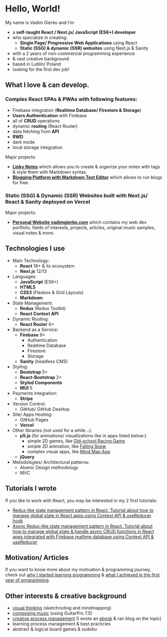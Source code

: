 # Hello, World!

My name is Vadim Gierko and I’m
- a **self-taught React / Next.js/ JavaScript (ES6+) developer**
- who specialize in creating:
  - **Single Page/ Progressive Web Applications** using React
  - **Static (SSG) & dynamic (SSR) websites** using Next.js & Sanity
- with a 2 years of non-commercial programming experience
- & vast creative background
- based in Lublin/ Poland
- looking for the first dev job!

## What I love & can develop. 

### Complex React SPAs & PWAs with following features:

- Firebase integration (**Realtime Database/ Firestore & Storage**)
- **Users Authentication** with Firebase
- all of **CRUD** operations
- dynamic **routing** (React Router)
- data fetching from **API**
- **RWD**
- dark mode
- local storage integration

Major projects:
- **[Linky Notes](https://vadimgierko.github.io/linky-notes/)** which allows you to create & organize your notes with tags & style them with Markdown syntax.
- **[Blogging Platform with Markdown Text Editor](https://vadimgierko.github.io/blogging-platform/)** which allows to run blogs for free.

### Static (SSG) & Dynamic (SSR) Websites built with Next.js/ React & Sanity deployed on Vercel

Major projects:
- **[Personal Website vadimgierko.com](https://vadimgierko.com)** which contains my web dev portfolio, fields of interests, projects, articles, original music samples, visual notes & more.

## Technologies I use

- Main Technology:
  - **React** 18+ & its ecosystem
  - **Next.js** 12/13
- Languages:
  - **JavaScript** (ES6+)
  - **HTML5**
  - **CSS3** (Flexbox & Grid Layouts)
  - **Markdown**
- State Management:
  - **Redux** (Redux Toolkit)
  - **React Context API**
- Dynamic Routing:
  - **React Router** 6+  
- Backend as a Service:
  - **Firebase** 9+
    - Authentication
    - Realtime Database
    - Firestore
    - Storage
  - **Sanity** (headless CMS)
- Styling:
  - **Bootstrap** 5+
  - **React-Bootstrap** 2+
  - **Styled Components**
  - **MUI** 5
- Payments integration:
  - **Stripe**
- Version Control:
  - GitHub/ GitHub Desktop
- Site/ Apps Hosting:
  - GitHub Pages
  - **Vercel**
- Other libraries (not used for a while...):
  - **p5.js** (for animations/ visualizations like in apps listed below:)
    - simple 2D games, like [Old-school Racing Game](https://vadimgierko.github.io/old-school-2d-racing-game/)
    - simple 2D animation, like [Falling Snow](https://vadimgierko.github.io/let-it-snow/)
    - complex visual apps, like [Mind Map App](https://vadimgierko.github.io/MIND-MAP-APP/)
  - **jQuery**
- Metodologies/ Architectural patterns:
  - Atomic Design methodology
  - MVC

## Tutorials I wrote

If you like to work with React, you may be interested in my 2 first tutorials:
- [Redux-like state management pattern in React. Tutorial about how to manage global state in React apps using Context API & useReducer hook](https://github.com/vadimgierko/redux-like-state-management-pattern#readme)
- [Async Redux-like state management pattern in React. Tutorial about how to manage global state & handle async CRUD functions in React apps integrated with Firebase realtime database using Context API & useReducer](https://github.com/vadimgierko/async-redux-like-state-management-pattern-in-react#readme)

## Motivation/ Articles

If you want to know more about my motivation & programming journey, check out [why I started learning programming](https://vadimgierko.com/5-reasons-why-i-started-learning-programming) & [what I achieved in the first year of programming](https://vadimgierko.com/summary-of-my-first-year-of-learning-web-development-roadmap-projects-and-tips-for-newbies).

## Other interests & creative background

- [visual thinking](https://vadimgierko.com/visual-thinking) (sketchnoting and mindmapping)
- [composing music](https://www.vadimgierko.com/music) (using GuitarPro 7.5)
- [creative process management](https://www.vadimgierko.com/creative-process-management) (I wrote an [ebook](https://www.vadimgierko.com/ebook-zarzadzanie-procesem-tworczym) & ran blog on the topic)
- learning process management & best practicies
- abstract & logical board games & sudoku
